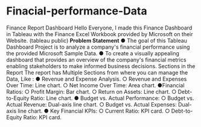 # Finacial-performance-Data
Finance Report Dashboard
Hello Everyone,
I made this Finance Dashboard in Tableau with the Finance Excel Workbook provided by Microsoft
on their Website. (tableau public)
**Problem Statement**
● The goal of this Tableau  Dashboard Project is to analyze a company's financial performance using the provided Microsoft Sample Data.
● To create a visually appealing dashboard that provides an overview of the company's financial
metrics enabling stakeholders to make informed business decisions.
Sections in the Report
The report has Multiple Sections from where you can manage the Data, Like :
● Revenue and Expense Analysis.
    ○ Revenue and Expenses Over Time: Line chart.
    ○ Net Income Over Time: Area chart.
●Financial Ratios:
    ○ Profit Margin: Bar chart.
    ○ Return on Assets: Line chart.
    ○ Debt-to-Equity Ratio: Line chart.
● Budget vs. Actual Performance:
    ○ Budget vs. Actual Revenue: Dual-axis line chart.
    ○ Budget vs. Actual Expenses: Dual-axis line chart.
● Key Financial KPIs:
    ○ Current Ratio: KPI card.
    ○ Debt-to-Equity Ratio: KPI card.
